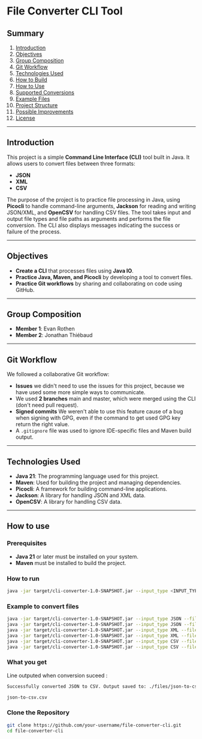 # File Converter CLI Tool

## Summary
1. [Introduction](#introduction)
2. [Objectives](#objectives)
3. [Group Composition](#group-composition)
4. [Git Workflow](#git-workflow)
5. [Technologies Used](#technologies-used)
6. [How to Build](#how-to-build)
7. [How to Use](#how-to-use)
8. [Supported Conversions](#supported-conversions)
9. [Example Files](#example-files)
10. [Project Structure](#project-structure)
11. [Possible Improvements](#possible-improvements)
12. [License](#license)

---

## Introduction

This project is a simple **Command Line Interface (CLI)** tool built in Java. It allows users to convert files between three formats:
- **JSON**
- **XML**
- **CSV**

The purpose of the project is to practice file processing in Java, using **Picocli** to handle command-line arguments, **Jackson** for reading and writing JSON/XML, and **OpenCSV** for handling CSV files. The tool takes input and output file types and file paths as arguments and performs the file conversion. The CLI also displays messages indicating the success or failure of the process.

---

## Objectives

- **Create a CLI** that processes files using **Java IO**.
- **Practice Java, Maven, and Picocli** by developing a tool to convert files.
- **Practice Git workflows** by sharing and collaborating on code using GitHub.
  
---

## Group Composition

- **Member 1**: Evan Rothen
- **Member 2**: Jonathan Thiébaud

---

## Git Workflow

We followed a collaborative Git workflow:
- **Issues** we didn't need to use the issues for this project, because we have used some more simple ways to communicate.
- We used **2 branches** main and master, which were merged using the CLI (don't need pull request).
- **Signed commits** We weren't able to use this feature cause of a bug when signing with GPG, even if the command to get used GPG key return the right value. 
- A `.gitignore` file was used to ignore IDE-specific files and Maven build output.

---

## Technologies Used

- **Java 21**: The programming language used for this project.
- **Maven**: Used for building the project and managing dependencies.
- **Picocli**: A framework for building command-line applications.
- **Jackson**: A library for handling JSON and XML data.
- **OpenCSV**: A library for handling CSV data.

---

## How to use

### Prerequisites

- **Java 21** or later must be installed on your system.
- **Maven** must be installed to build the project.

### How to run

```bash
java -jar target/cli-converter-1.0-SNAPSHOT.jar --input_type <INPUT_TYPE> --filepath <PATH_TO_INPUT_FILE> --output_type <OUTPUT_TYPE>
```
  
### Example to convert files

```bash
java -jar target/cli-converter-1.0-SNAPSHOT.jar --input_type JSON --filepath ./files/input.json --output_type CSV
java -jar target/cli-converter-1.0-SNAPSHOT.jar --input_type JSON --filepath ./files/input.json --output_type XML
java -jar target/cli-converter-1.0-SNAPSHOT.jar --input_type XML --filepath ./files/input.xml --output_type JSON
java -jar target/cli-converter-1.0-SNAPSHOT.jar --input_type XML --filepath ./files/input.xml --output_type CSV
java -jar target/cli-converter-1.0-SNAPSHOT.jar --input_type CSV --filepath ./files/input.csv --output_type JSON
java -jar target/cli-converter-1.0-SNAPSHOT.jar --input_type CSV --filepath ./files/input.csv --output_type XML 
```

### What you get 

Line outputed when conversion suceed :
```bash
Successfully converted JSON to CSV. Output saved to: ./files/json-to-csv.csv
```
```bash
json-to-csv.csv
```

### Clone the Repository

```bash
git clone https://github.com/your-username/file-converter-cli.git
cd file-converter-cli
